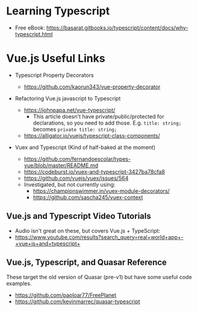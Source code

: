 # Learning Typescript
* Free eBook: https://basarat.gitbooks.io/typescript/content/docs/why-typescript.html

# Vue.js Useful Links
* Typescript Property Decorators
  * https://github.com/kaorun343/vue-property-decorator
  
* Refactoring Vue.js javascript to Typescript
  * https://johnpapa.net/vue-typescript/
    * This article doesn't have private/public/protected for declarations, so you need to add those. E.g. `title: string;` becomes `private title: string;`
  * https://alligator.io/vuejs/typescript-class-components/
  
* Vuex and Typescript  (Kind of half-baked at the moment)
  * https://github.com/fernandoescolar/types-vue/blob/master/README.md
  * https://codeburst.io/vuex-and-typescript-3427ba78cfa8
  * https://github.com/vuejs/vuex/issues/564
  * Investigated, but not currently using: 
      * https://championswimmer.in/vuex-module-decorators/
      * https://github.com/sascha245/vuex-context
  
## Vue.js and Typescript Video Tutorials
 * Audio isn't great on these, but covers Vue.js + TypeScript:
 * https://www.youtube.com/results?search_query=real+world+app+-+vue+js+and+typescript+

## Vue.js, Typescript, and Quasar Reference
These target the old version of Quasar (pre-v1) but have some useful code examples.
* https://github.com/paoloar77/FreePlanet
* https://github.com/kevinmarrec/quasar-typescript
